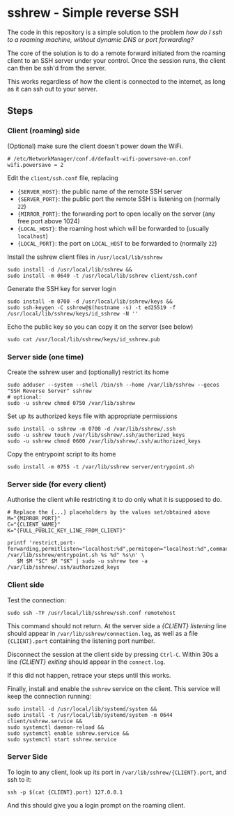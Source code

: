 # sshrew - Simple reverse SSH

The code in this repository is a simple solution to the problem _how do I
ssh to a roaming machine, without dynamic DNS or port forwarding?_

The core of the solution is to do a remote forward initiated from the
roaming client to an SSH server under your control.  Once the session
runs, the client can then be ssh'd from the server.

This works regardless of how the client is connected to the internet,
as long as it can ssh out to your server.

## Steps

### Client (roaming) side

(Optional) make sure the client doesn't power down the WiFi.

    # /etc/NetworkManager/conf.d/default-wifi-powersave-on.conf
    wifi.powersave = 2

Edit the `client/ssh.conf` file, replacing

 * `{SERVER_HOST}`: the public name of the remote SSH server
 * `{SERVER_PORT}`: the public port the remote SSH is listening on (normally `22`)
 * `{MIRROR_PORT}`: the forwarding port to open locally on the server (any free port above 1024)
 * `{LOCAL_HOST}`: the roaming host which will be forwarded to (usually `localhost`)
 * `{LOCAL_PORT}`: the port on `LOCAL_HOST` to be forwarded to (normally `22`) 

Install the sshrew client files in `/usr/local/lib/sshrew`

    sudo install -d /usr/local/lib/sshrew &&
    sudo install -m 0640 -t /usr/local/lib/sshrew client/ssh.conf

Generate the SSH key for server login

    sudo install -m 0700 -d /usr/local/lib/sshrew/keys &&
    sudo ssh-keygen -C sshrew@$(hostname -s) -t ed25519 -f /usr/local/lib/sshrew/keys/id_sshrew -N ''

Echo the public key so you can copy it on the server (see below)

    sudo cat /usr/local/lib/sshrew/keys/id_sshrew.pub

### Server side (one time)

Create the sshrew user and (optionally) restrict its home

    sudo adduser --system --shell /bin/sh --home /var/lib/sshrew --gecos "SSH Reverse Server" sshrew
    # optional: 
    sudo -u sshrew chmod 0750 /var/lib/sshrew

Set up its authorized keys file with appropriate permissions

    sudo install -o sshrew -m 0700 -d /var/lib/sshrew/.ssh
    sudo -u sshrew touch /var/lib/sshrew/.ssh/authorized_keys
    sudo -u sshrew chmod 0600 /var/lib/sshrew/.ssh/authorized_keys

Copy the entrypoint script to its home

    sudo install -m 0755 -t /var/lib/sshrew server/entrypoint.sh

### Server side (for every client)

Authorise the client while restricting it to do only what it is supposed
to do.

    # Replace the {...} placeholders by the values set/obtained above
    M="{MIRROR_PORT}"
    C="{CLIENT_NAME}"
    K="{FULL_PUBLIC_KEY_LINE_FROM_CLIENT}"

    printf 'restrict,port-forwarding,permitlisten="localhost:%d",permitopen="localhost:%d",command="exec /var/lib/sshrew/entrypoint.sh %s %d" %s\n' \
       $M $M "$C" $M "$K" | sudo -u sshrew tee -a /var/lib/sshrew/.ssh/authorized_keys
       
### Client side

Test the connection:

    sudo ssh -TF /usr/local/lib/sshrew/ssh.conf remotehost

This command should not return.  At the server side a _{CLIENT} listening_
line should appear in `/var/lib/sshrew/connection.log`, as well as a file
`{CLIENT}.port` containing the listening port number.

Disconnect the session at the client side by pressing `Ctrl-C`.  Within 30s
a line _{CLIENT} exiting_ should appear in the `connect.log`.

If this did not happen, retrace your steps until this works.

Finally, install and enable the `sshrew` service on the client.  This service
will keep the connection running:

    sudo install -d /usr/local/lib/systemd/system &&
    sudo install -t /usr/local/lib/systemd/system -m 0644 client/sshrew.service &&
    sudo systemctl daemon-reload &&
    sudo systemctl enable sshrew.service &&
    sudo systemctl start sshrew.service

### Server Side

To login to any client, look up its port in `/var/lib/sshrew/{CLIENT}.port`,
and ssh to it:

    ssh -p $(cat {CLIENT}.port) 127.0.0.1

And this should give you a login prompt on the roaming client.

